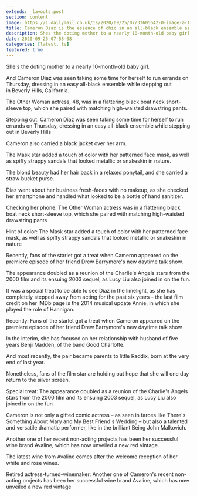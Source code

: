 ```yaml
---
extends: _layouts.post
section: content
image: https://i.dailymail.co.uk/1s/2020/09/25/07/33605642-0-image-a-137_1601015862224.jpg 
title: Cameron Diaz is the essence of chic in an all-black ensemble as she runs errands in Beverly Hills 
description: Shes the doting mother to a nearly 10-month-old baby girl. Cameron Diaz was seen taking some time for herself to run errands on Thursday, dressing in an easy all-black ensemble. 
date: 2020-09-25-07-58-08 
categories: [latest, tv] 
featured: true 
--- 
```

She's the doting mother to a nearly 10-month-old baby girl.

And Cameron Diaz was seen taking some time for herself to run errands on Thursday, dressing in an easy all-black ensemble while stepping out in Beverly Hills, California.

The Other Woman actress, 48, was in a flattering black boat neck short-sleeve top, which she paired with matching high-waisted drawstring pants.  

Stepping out: Cameron Diaz was seen taking some time for herself to run errands on Thursday, dressing in an easy all-black ensemble while stepping out in Beverly Hills

Cameron also carried a black jacket over her arm.

The Mask star added a touch of color with her patterned face mask, as well as spiffy strappy sandals that looked metallic or snakeskin in nature. 

The blond beauty had her hair back in a relaxed ponytail, and she carried a straw bucket purse. 

Diaz went about her business fresh-faces with no makeup, as she checked her smartphone and handled what looked to be a bottle of hand sanitizer. 

Checking her phone: The Other Woman actress was in a flattering black boat neck short-sleeve top, which she paired with matching high-waisted drawstring pants

Hint of color: The Mask star added a touch of color with her patterned face mask, as well as spiffy strappy sandals that looked metallic or snakeskin in nature

Recently, fans of the starlet got a treat when Cameron appeared on the premiere episode of her friend Drew Barrymore's new daytime talk show.

The appearance doubled as a reunion of the Charlie's Angels stars from the 2000 film and its ensuing 2003 sequel, as Lucy Liu also joined in on the fun.

It was a special treat to be able to see Diaz in the limelight, as she has completely stepped away from acting for the past six years – the last film credit on her IMDb page is the 2014 musical update Annie, in which she played the role of Hannigan.  

Recently: Fans of the starlet got a treat when Cameron appeared on the premiere episode of her friend Drew Barrymore's new daytime talk show

In the interim, she has focused on her relationship with husband of five years Benji Madden, of the band Good Charlotte.

And most recently, the pair became parents to little Raddix, born at the very end of last year.

Nonetheless, fans of the film star are holding out hope that she will one day return to the silver screen.

Special treat: The appearance doubled as a reunion of the Charlie's Angels stars from the 2000 film and its ensuing 2003 sequel, as Lucy Liu also joined in on the fun

Cameron is not only a gifted comic actress – as seen in farces like There's Something About Mary and My Best Friend's Wedding – but also a talented and versatile dramatic performer, like in the brilliant Being John Malkovich.

Another one of her recent non-acting projects has been her successful wine brand Avaline, which has now unveiled a new red vintage.

The latest wine from Avaline comes after the welcome reception of her white and rose wines.

Retired actress-turned-winemaker: Another one of Cameron's recent non-acting projects has been her successful wine brand Avaline, which has now unveiled a new red vintage

